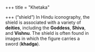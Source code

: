 +++
title = "Khetaka"

+++
(“shield”) In Hindu iconography, the  
shield is associated with a variety of  
**deities**, including the **Goddess**, **Shiva**,  
and **Vishnu**. The shield is often found in  
images in which the figure carries a  
sword (**khadga**).
